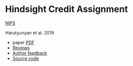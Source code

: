 # Hindsight Credit Assignment

[NIPS](https://papers.nips.cc/paper/9413-hindsight-credit-assignment)

Harutyunyan et al. 2019

- paper [PDF](https://papers.nips.cc/paper/9413-hindsight-credit-assignment.pdf)
- [Reviews](https://media.nips.cc/nipsbooks/nipspapers/paper_files/nips32/reviews/6771.html)
- [Author feedback](https://media.nips.cc/nipsbooks/nipspapers/paper_files/nips32/reviews/6771-AuthorFeedback.pdf)
- [Source code](https://github.com/hca-neurips2019/hca)
